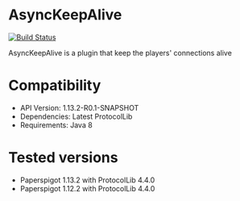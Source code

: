 # AsyncKeepAlive
[![Build Status](https://ci.ishland.com/job/AsyncKeepAlive/badge/icon)](https://ci.ishland.com/job/AsyncKeepAlive/)

AsyncKeepAlive is a plugin that keep the players' connections alive

# Compatibility
- API Version: 1.13.2-R0.1-SNAPSHOT
- Dependencies: Latest ProtocolLib
- Requirements: Java 8

# Tested versions
- Paperspigot 1.13.2 with ProtocolLib 4.4.0
- Paperspigot 1.12.2 with ProtocolLib 4.4.0
